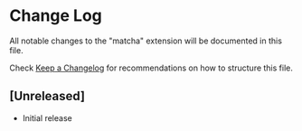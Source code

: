 # Change Log

All notable changes to the "matcha" extension will be documented in this file.

Check [Keep a Changelog](http://keepachangelog.com/) for recommendations on how to structure this file.

## [Unreleased]

- Initial release